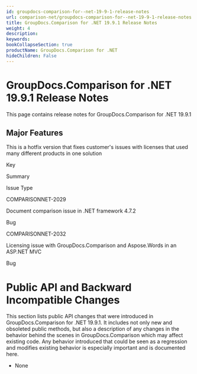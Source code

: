 ```yaml
---
id: groupdocs-comparison-for--net-19-9-1-release-notes
url: comparison-net/groupdocs-comparison-for--net-19-9-1-release-notes
title: GroupDocs.Comparison for .NET 19.9.1 Release Notes
weight: 4
description: 
keywords: 
bookCollapseSection: true
productName: GroupDocs.Comparison for .NET
hideChildren: False
---
```


# GroupDocs.Comparison for .NET 19.9.1 Release Notes


This page contains release notes for GroupDocs.Comparison for .NET 19.9.1

## Major Features

This is a hotfix version that fixes customer's issues with licenses that used many different products in one solution

Key

Summary

Issue Type

COMPARISONNET-2029

Document comparison issue in .NET framework 4.7.2

Bug

COMPARISONNET-2032

Licensing issue with GroupDocs.Comparison and Aspose.Words in an ASP.NET MVC

Bug

# Public API and Backward Incompatible Changes

This section lists public API changes that were introduced in GroupDocs.Comparison for .NET 19.9.1. It includes not only new and obsoleted public methods, but also a description of any changes in the behavior behind the scenes in GroupDocs.Comparison which may affect existing code. Any behavior introduced that could be seen as a regression and modifies existing behavior is especially important and is documented here.

*   None

